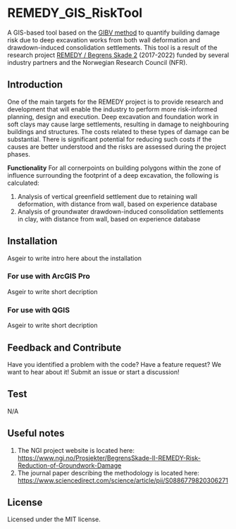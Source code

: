 # REMEDY_GIS_RiskTool
A GIS-based tool based on the [GIBV method](https://www.sciencedirect.com/science/article/pii/S0886779820306271) to quantify building damage risk due to deep excavation works from both wall deformation and drawdown-induced consolidation settlements. This tool is a result of the research project [REMEDY / Begrens Skade 2](https://www.sciencedirect.com/science/article/pii/S0886779820306271) (2017-2022) funded by several industry partners and the Norwegian Research Council (NFR). 

## Introduction
One of the main targets for the REMEDY project is to provide research and development that will enable the industry to perform more risk-informed planning, design and execution. Deep excavation and foundation work in soft clays may cause large settlements, resulting in damage to neighbouring buildings and structures. The costs related to these types of damage can be substantial. There is significant potential for reducing such costs if the causes are better understood and the risks are assessed during the project phases. 

**Functionality**
For all cornerpoints on building polygons within the zone of influence surrounding the footprint of a deep excavation, the following is calculated:
1. Analysis of vertical greenfield settlement due to retaining wall deformation, with distance from wall, based on experience database
2. Analysis of groundwater drawdown-induced consolidation settlements in clay, with distance from wall, based on experience database 

## Installation
Asgeir to write intro here about the installation

### For use with ArcGIS Pro
Asgeir to write short decription

### For use with QGIS
Asgeir to write short decription

## Feedback and Contribute
Have you identified a problem with the code? Have a feature request? We want to hear about it!
Submit an issue or start a discussion!

## Test
N/A

## Useful notes
1. The NGI project website is located here: https://www.ngi.no/Prosjekter/BegrensSkade-II-REMEDY-Risk-Reduction-of-Groundwork-Damage
2. The journal paper describing the methodology is located here: https://www.sciencedirect.com/science/article/pii/S0886779820306271

## License
Licensed under the MIT license.
